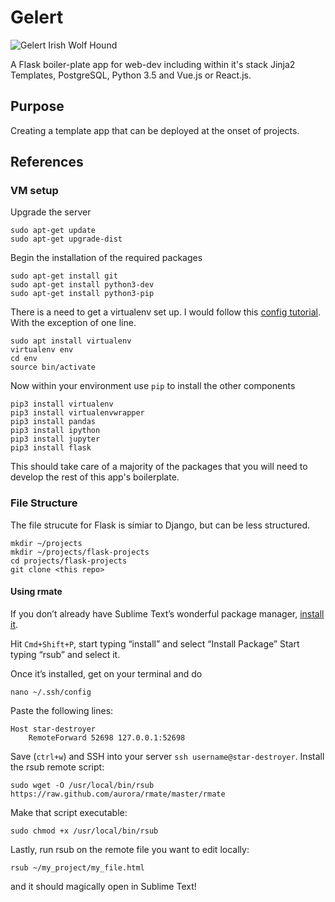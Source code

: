 # Gelert
![Gelert Irish Wolf Hound](https://upload.wikimedia.org/wikipedia/commons/e/e0/Gelert.jpg)

A Flask boiler-plate app for web-dev including within it's stack Jinja2 Templates, PostgreSQL, Python 3.5 and Vue.js or React.js.   

## Purpose
Creating a template app that can be deployed at the onset of projects. 
## References


### VM setup 

Upgrade the server
```
sudo apt-get update
sudo apt-get upgrade-dist
```

Begin the installation of the required packages

```
sudo apt-get install git
sudo apt-get install python3-dev
sudo apt-get install python3-pip
```
There is a need to get a virtualenv set up.  I would follow this [config tutorial](https://linuxconfig.org/setting-up-the-python-virtualenv-development-environment-on-debian-linux).
With the exception of one line.
```
sudo apt install virtualenv
virtualenv env
cd env
source bin/activate
```

Now within your environment use `pip` to install the other components
```
pip3 install virtualenv
pip3 install virtualenvwrapper
pip3 install pandas
pip3 install ipython
pip3 install jupyter
pip3 install flask
```
This should take care of a majority of the packages that you will need to develop the rest of this app's boilerplate.

### File Structure
The file strucute for Flask is simiar to Django, but can be less structured.
```
mkdir ~/projects
mkdir ~/projects/flask-projects
cd projects/flask-projects
git clone <this repo>
```


#### Using rmate 

If you don’t already have Sublime Text’s wonderful package manager, [install it](http://wbond.net/sublime_packages/package_control/installation).

Hit `Cmd+Shift+P`, start typing “install” and select “Install Package”
Start typing “rsub” and select it.

Once it’s installed, get on your terminal and do
```
nano ~/.ssh/config
```
Paste the following lines:
```
Host star-destroyer
    RemoteForward 52698 127.0.0.1:52698
```
Save (`ctrl+w`) and SSH into your server `ssh username@star-destroyer`.
Install the rsub remote script:
```
sudo wget -O /usr/local/bin/rsub https://raw.github.com/aurora/rmate/master/rmate
```
Make that script executable:
```
sudo chmod +x /usr/local/bin/rsub
```
Lastly, run rsub on the remote file you want to edit locally:
```
rsub ~/my_project/my_file.html
```
and it should magically open in Sublime Text!
